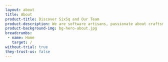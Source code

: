 ```yaml
---
layout: about
title: About
product-title: Discover SixSq and Our Team
product-description: We are software artisans, passionate about craftsmanship, DevOps and all the rigor required to build efficient and dependable software products and services.
product-background-img: bg-hero-about.jpg
breadcrumbs:
 - name: Home
   target: /
without-trial: true
they-trust-us: false
---
```

